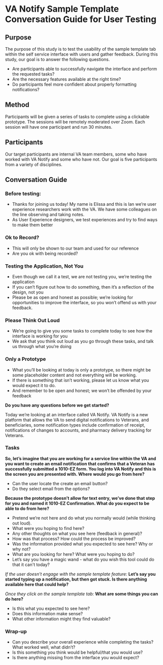 ﻿
# VA Notify Sample Template Conversation Guide for User Testing

## Purpose
The purpose of this study is to test the usability of the sample template tab within the self service interface with users and gather feedback. During this study, our goal is to answer the following questions.
- Are participants able to successfully navigate the interface and perform the requested tasks?
- Are the necessary features available at the right time?
- Do participants feel more confident about properly formatting notifications?

## Method
Participants will be given a series of tasks to complete using a clickable prototype. The sessions will be remotely moderated over Zoom. Each session will have one participant and run 30 minutes.

## Participants
Our target participants are internal VA team members, some who have worked with VA Notify and some who have not. Our goal is five participants from a variety of disciplines.

## Conversation Guide
### Before testing:
-   Thanks for joining us today! My name is Elissa and this is Ian we’re user experience researchers work with the VA.  We have some colleagues on the line observing and taking notes.  
-   As User Experience designers, we test experiences and try to find ways to make them better  

### Ok to Record?
-   This will only be shown to our team and used for our reference  
-   Are you ok with being recorded?  
  
### Testing the Application, Not You
-   Even though we call it a test, we are not testing you, we’re testing the application  
-   If you can’t figure out how to do something, then it’s a reflection of the design, not you  
-   Please be as open and honest as possible; we’re looking for opportunities to improve the interface, so you won’t offend us with your feedback.  

### Please Think Out Loud
-   We’re going to give you some tasks to complete today to see how the interface is working for you  
-   We ask that you think out loud as you go through these tasks, and talk us through what you’re doing  
    
### Only a Prototype
-   What you’ll be looking at today is only a prototype, so there might be some placeholder content and not everything will be working.  
-   If there is something that isn’t working, please let us know what you would expect it to do.  
-   And remember to be open and honest; we won’t be offended by your feedback

**Do you have any questions before we get started?**

Today we’re looking at an interface called VA Notify. VA Notify is a new platform that allows the VA to send digital notifications to Veterans, and beneficiaries, some notification types include confirmation of receipt, notifications of changes to accounts, and pharmacy delivery tracking for Veterans.

### Tasks
**So, let’s imagine that you are working for a service line within the VA and you want to create an email notification that confirms that a Veteran has successfully submitted a 1010-EZ form. You log into VA Notify and this is the screen you are presented with. Where would you go from here?**
-   Can the user locate the create an email button?
-   Do they select email from the options?

**Because the prototype doesn’t allow for text entry, we’ve done that step for you and named it 1010-EZ Confirmation. What do you expect to be able to do from here?**
-   Pretend we’re not here and do what you normally would (while thinking out loud).
-   What were you hoping to find here?
-   Any other thoughts on what you see here (feedback in general)?
-   How was that process? How could the process be improved?
-   Was the information provided what you expected to see here? Why or why not?
-   What are you looking for here? What were you hoping to do?
-   Let’s say you have a magic wand - what do you wish this tool could do that it can't today?

*If the user doesn’t engage with the sample template feature:*
**Let’s say you started typing up a notification, but then got stuck. Is there anything available here that could help?**

*Once they click on the sample template tab:*
**What are some things you can do here?**
- Is this what you expected to see here?
- Does this information make sense?
- What other information might they find valuable?

### Wrap-up
- Can you describe your overall experience while completing the tasks? What worked well, what didn’t?
- Is this something you think would be helpful/that you would use?
- Is there anything missing from the interface you would expect?
